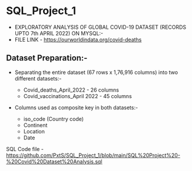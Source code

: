 # SQL_Project_1
- EXPLORATORY ANALYSIS OF GLOBAL COVID-19 DATASET (RECORDS UPTO 7th APRIL 2022) ON MYSQL:-
- FILE LINK - https://ourworldindata.org/covid-deaths

## Dataset Preparation:-
- Separating the entire dataset (67 rows x 1,76,916 columns) into two different datasets:-
  - Covid_deaths_April_2022 - 26 columns
  - Covid_vaccinations_April 2022 - 45 columns
  
- Columns used as composite key in both datasets:-
  - iso_code (Country code)
  - Continent
  - Location
  - Date

SQL Code file - https://github.com/PxtS/SQL_Project_1/blob/main/SQL%20Project%20-%20Covid%20Dataset%20Analysis.sql
